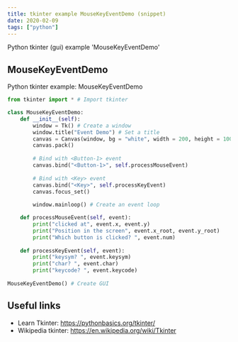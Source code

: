```yaml
---
title: tkinter example MouseKeyEventDemo (snippet)
date: 2020-02-09
tags: ["python"]
---
```

Python tkinter (gui) example 'MouseKeyEventDemo'


## MouseKeyEventDemo

Python tkinter example: MouseKeyEventDemo

```python
from tkinter import * # Import tkinter

class MouseKeyEventDemo:
    def __init__(self):
        window = Tk() # Create a window
        window.title("Event Demo") # Set a title
        canvas = Canvas(window, bg = "white", width = 200, height = 100)
        canvas.pack()
        
        # Bind with <Button-1> event
        canvas.bind("<Button-1>", self.processMouseEvent)
        
        # Bind with <Key> event
        canvas.bind("<Key>", self.processKeyEvent)
        canvas.focus_set()
        
        window.mainloop() # Create an event loop

    def processMouseEvent(self, event):
        print("clicked at", event.x, event.y)
        print("Position in the screen", event.x_root, event.y_root)
        print("Which button is clicked? ", event.num)
    
    def processKeyEvent(self, event):    
        print("keysym? ", event.keysym)
        print("char? ", event.char)
        print("keycode? ", event.keycode)
    
MouseKeyEventDemo() # Create GUI

```

## Useful links

- Learn Tkinter: https://pythonbasics.org/tkinter/
- Wikipedia tkinter: https://en.wikipedia.org/wiki/Tkinter
